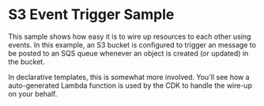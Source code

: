 # S3 Event Trigger Sample

This sample shows how easy it is to wire up resources to each other using events. In this example, an S3 bucket is configured to trigger an message to be posted to an SQS queue whenever an object is created (or updated) in the bucket.

In declarative templates, this is somewhat more involved. You'll see how a auto-generated Lambda function is used by the CDK to handle the wire-up on your behalf.
